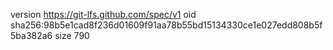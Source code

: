 version https://git-lfs.github.com/spec/v1
oid sha256:98b5e1cad8f236d01609f91aa78b55bd15134330ce1e027edd808b5f5ba382a6
size 790
